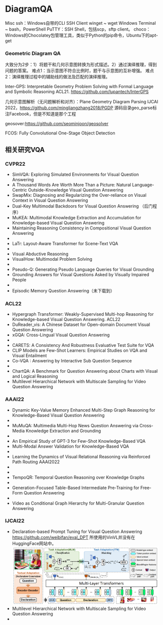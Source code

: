 # DiagramQA

Misc
ssh：Windows自带的CLI SSH Client
winget  ~ wget
Windows Terminal ~ bash，PowerShell
PuTTY：SSH Shell，包括scp，sftp client。
choco：Windows的Chocolatey包管理工具，类似于Python的pip命令，Ubuntu下的apt-get

### Geometric Diagram QA

大致分为2步：1）将题干和几何示意图转换为形式描述。2）通过演绎推理，得到问题的答案。
难点1：当示意图不符合比例时，题干与示意图的互补增强。
难点2：演绎推理过程中的辅助线的做法及匹配的演绎推理。

Inter-GPS: Interpretable Geometry Problem Solving with Formal Language and Symbolic Reasoning ACL21. https://github.com/lupantech/InterGPS

几何示意图解析（无问题解析和对齐）：Plane Geometry Diagram Parsing IJCAI 2022，https://github.com/mingliangzhang2018/PGDP
源码目录geo_parse标注Facebook，但是不知道是那个工程

geosover:https://github.com/seominjoon/geosolver

FCOS: Fully Convolutional One-Stage Object Detection 


## 相关研究VQA

### CVPR22

* SimVQA: Exploring Simulated Environments for Visual Question Answering
* A Thousand Words Are Worth More Than a Picture: Natural Language-Centric Outside-Knowledge Visual Question Answering
* SwapMix: Diagnosing and Regularizing the Over-reliance on Visual Context in Visual Question Answering
* Dual-Key Multimodal Backdoors for Visual Question Answering （后门程序）
* MuKEA: Multimodal Knowledge Extraction and Accumulation for Knowledge-based Visual Question Answering
* Maintaining Reasoning Consistency in Compositional Visual Question Answering
*
* LaTr: Layout-Aware Transformer for Scene-Text VQA
*
* Visual Abductive Reasoning
* VisualHow: Multimodal Problem Solving
*
* Pseudo-Q: Generating Pseudo Language Queries for Visual Grounding
* Grounding Answers for Visual Questions Asked by Visually Impaired People
*
* Episodic Memory Question Answering（未下载到）

### ACL22

* Hypergraph Transformer: Weakly-Supervised Multi-hop Reasoning for Knowledge-based Visual Question Answering. ACL22
* DuReader_vis: A Chinese Dataset for Open-domain Document Visual Question Answering
* xGQA: Cross-Lingual Visual Question Answering
*
* CARETS: A Consistency And Robustness Evaluative Test Suite for VQA
* CLIP Models are Few-Shot Learners: Empirical Studies on VQA and Visual Entailment
* Co-VQA : Answering by Interactive Sub Question Sequence
*
* ChartQA: A Benchmark for Question Answering about Charts with Visual and Logical Reasoning
* Multilevel Hierarchical Network with Multiscale Sampling for Video Question Answering

### AAAI22

* Dynamic Key-Value Memory Enhanced Multi-Step Graph Reasoning for Knowledge-Based Visual Question Answering
*
* MuMuQA: Multimedia Multi-Hop News Question Answering via Cross-Media Knowledge Extraction and  Grounding
*
* An Empirical Study of GPT-3 for Few-Shot Knowledge-Based VQA
* Multi-Modal Answer Validation for Knowledge-Based VQA
*
* Learning the Dynamics of Visual Relational Reasoning via Reinforced Path Routing AAAI2022
*
*
* TempoQR: Temporal Question Reasoning over Knowledge Graphs
*
* Generation-Focused Table-Based Intermediate Pre-Training for Free-Form Question Answering
*
* Video as Conditional Graph Hierarchy for Multi-Granular Question Answering

### IJCAI22

* Declaration-based Prompt Tuning for Visual Question Answering   https://github.com/weibifan/eval_DPT
  所使用的VinVL并没有在HuggingFace网站中。
  ![img.png](images/img.png)
* Multilevel Hierarchical Network with Multiscale Sampling for Video Question Answering
*
